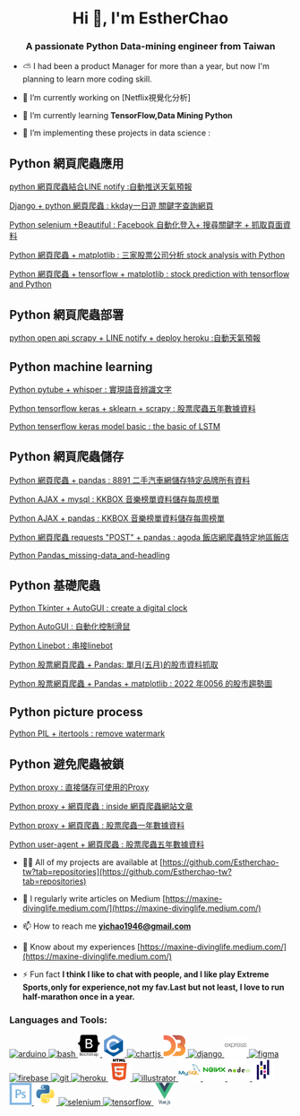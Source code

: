 <h1 align="center">Hi 👋, I'm EstherChao</h1>
<h3 align="center">A passionate Python Data-mining engineer from Taiwan</h3>

- ⛅ I had been a product Manager for more than a year, but now I'm planning to learn more coding skill.
- 🔭 I’m currently working on [Netflix視覺化分析]
- 🌱 I’m currently learning **TensorFlow,Data Mining Python**

- 👯 I’m implementing these projects in data science : 

## Python 網頁爬蟲應用

[python 網頁爬蟲結合LINE notify :自動推送天氣預報](https://github.com/Estherchao-tw/weather-notficatoin)

[Django + python 網頁爬蟲 : kkday一日遊 關鍵字查詢網頁](https://github.com/Estherchao-tw/KKDAY_and_Klook_django_scrapyers)

[Python selenium +Beautiful : Facebook 自動化登入+ 搜尋關鍵字 + 抓取頁面資料](https://github.com/Estherchao-tw/python_-/tree/main/%E7%88%AC%E8%9F%B2/facebook-scaper)

[Python 網頁爬蟲 + matplotlib : 三家股票公司分析 stock analysis with Python](https://github.com/Estherchao-tw/python_-/blob/main/%E7%88%AC%E8%9F%B2/%E8%82%A1%E5%B8%82%E8%B6%A8%E5%8B%A2/3_companies_stocck_analysis.ipynb)

[Python 網頁爬蟲 + tensorflow + matplotlib : stock prediction with tensorflow and Python](https://github.com/Estherchao-tw/ml-project/blob/main/tensorflow/annual_stock_tensorflow.ipynb) 

## Python 網頁爬蟲部署

[python open api scrapy + LINE notify + deploy heroku :自動天氣預報](https://github.com/Estherchao-tw/weather-notficatoin)


## Python machine learning

[Python pytube + whisper : 實現語音辨識文字](https://github.com/Estherchao-tw/ml-project/blob/main/whisper/sub_youtube_whisper.ipynb)

[Python tensorflow keras + sklearn + scrapy : 股票爬蟲五年數據資料](https://github.com/Estherchao-tw/python_-/blob/main/%E7%88%AC%E8%9F%B2/%E8%82%A1%E5%B8%82%E8%B6%A8%E5%8B%A2/3_companies_stocck_analysis.ipynb)

[Python tenserflow keras model basic : the basic of LSTM](https://github.com/Estherchao-tw/ml-project/blob/main/tensorflow/input_and_output_shape_in_LSTM.ipynb)


## Python 網頁爬蟲儲存

[Python 網頁爬蟲 + pandas : 8891 二手汽車網儲存特定品牌所有資料](https://github.com/Estherchao-tw/8891-webscraping)

[Python AJAX + mysql : KKBOX 音樂榜單資料儲存每周榜單](https://github.com/Estherchao-tw/KKBOX_fetchData)

[Python AJAX + pandas : KKBOX 音樂榜單資料儲存每周榜單](https://github.com/Estherchao-tw/python_-/blob/main/%E7%88%AC%E8%9F%B2/KKBOX/KKBOX.py)

[Python 網頁爬蟲 requests "POST" + pandas : agoda 飯店網爬蟲特定地區飯店](https://github.com/Estherchao-tw/Scraping-Graphql_Agoda)

[Python Pandas_missing-data_and-headling](https://github.com/Estherchao-tw/pandas_missing-data_and-headling)

## Python 基礎爬蟲

[Python Tkinter + AutoGUI : create a digital clock](https://github.com/Estherchao-tw/python_-/tree/main/%E7%88%AC%E8%9F%B2/Tkinter_basic)

[Python AutoGUI :  自動化控制滑鼠](https://github.com/Estherchao-tw/python_-/tree/main/%E7%88%AC%E8%9F%B2/GUI)

[Python Linebot : 串接linebot](https://github.com/Estherchao-tw/python_-/tree/main/%E7%88%AC%E8%9F%B2/linebot)

[Python 股票網頁爬蟲 + Pandas: 單月(五月)的股市資料抓取](https://github.com/Estherchao-tw/python_-/blob/main/%E7%88%AC%E8%9F%B2/%E8%82%A1%E5%B8%82%E8%B6%A8%E5%8B%A2/5year_stock.py)

[Python 股票網頁爬蟲 + Pandas + matplotlib : 2022 年0056 的股市趨勢圖](https://github.com/Estherchao-tw/python_-/blob/main/%E7%88%AC%E8%9F%B2/%E8%82%A1%E5%B8%82%E8%B6%A8%E5%8B%A2/5year_stock.py)

## Python picture process

[Python PIL + itertools : remove watermark](https://github.com/Estherchao-tw/RemoveWatermark)

## Python 避免爬蟲被鎖

[Python proxy : 直接儲存可使用的Proxy](https://github.com/Estherchao-tw/proxyIP-webscrapy_Inside/blob/main/proxy.py)

[Python proxy + 網頁爬蟲 : inside 網頁爬蟲網站文章](https://github.com/Estherchao-tw/proxyIP-webscrapy_Inside/blob/main/scrapy-inside.py)

[Python proxy + 網頁爬蟲 : 股票爬蟲一年數據資料](https://github.com/Estherchao-tw/python_-/blob/main/%E7%88%AC%E8%9F%B2/%E8%82%A1%E5%B8%82%E8%B6%A8%E5%8B%A2/year_stock.py)

[Python user-agent + 網頁爬蟲 : 股票爬蟲五年數據資料](https://github.com/Estherchao-tw/ml-project/blob/main/tensorflow/annual_stock.ipynb)



- 👨‍💻 All of my projects are available at [https://github.com/Estherchao-tw?tab=repositories](https://github.com/Estherchao-tw?tab=repositories)

- 📝 I regularly write articles on Medium [https://maxine-divinglife.medium.com/](https://maxine-divinglife.medium.com/)

- 📫 How to reach me **yichao1946@gmail.com**

- 📄 Know about my experiences [https://maxine-divinglife.medium.com/](https://maxine-divinglife.medium.com/)

- ⚡ Fun fact **I think I like to chat with people, and I like play Extreme Sports,only for experience,not my fav.Last but not least, I love to run half-marathon once in a year.**


<h3 align="left">Languages and Tools:</h3>
<p align="left"> <a href="https://www.arduino.cc/" target="_blank" rel="noreferrer"> <img src="https://cdn.worldvectorlogo.com/logos/arduino-1.svg" alt="arduino" width="40" height="40"/> </a> <a href="https://www.gnu.org/software/bash/" target="_blank" rel="noreferrer"> <img src="https://www.vectorlogo.zone/logos/gnu_bash/gnu_bash-icon.svg" alt="bash" width="40" height="40"/> </a> <a href="https://getbootstrap.com" target="_blank" rel="noreferrer"> <img src="https://raw.githubusercontent.com/devicons/devicon/master/icons/bootstrap/bootstrap-plain-wordmark.svg" alt="bootstrap" width="40" height="40"/> </a> <a href="https://www.cprogramming.com/" target="_blank" rel="noreferrer"> <img src="https://raw.githubusercontent.com/devicons/devicon/master/icons/c/c-original.svg" alt="c" width="40" height="40"/> </a> <a href="https://www.chartjs.org" target="_blank" rel="noreferrer"> <img src="https://www.chartjs.org/media/logo-title.svg" alt="chartjs" width="40" height="40"/> </a> <a href="https://d3js.org/" target="_blank" rel="noreferrer"> <img src="https://raw.githubusercontent.com/devicons/devicon/master/icons/d3js/d3js-original.svg" alt="d3js" width="40" height="40"/> </a> <a href="https://www.djangoproject.com/" target="_blank" rel="noreferrer"> <img src="https://cdn.worldvectorlogo.com/logos/django.svg" alt="django" width="40" height="40"/> </a> <a href="https://expressjs.com" target="_blank" rel="noreferrer"> <img src="https://raw.githubusercontent.com/devicons/devicon/master/icons/express/express-original-wordmark.svg" alt="express" width="40" height="40"/> </a> <a href="https://www.figma.com/" target="_blank" rel="noreferrer"> <img src="https://www.vectorlogo.zone/logos/figma/figma-icon.svg" alt="figma" width="40" height="40"/> </a> <a href="https://firebase.google.com/" target="_blank" rel="noreferrer"> <img src="https://www.vectorlogo.zone/logos/firebase/firebase-icon.svg" alt="firebase" width="40" height="40"/> </a> <a href="https://git-scm.com/" target="_blank" rel="noreferrer"> <img src="https://www.vectorlogo.zone/logos/git-scm/git-scm-icon.svg" alt="git" width="40" height="40"/> </a> <a href="https://heroku.com" target="_blank" rel="noreferrer"> <img src="https://www.vectorlogo.zone/logos/heroku/heroku-icon.svg" alt="heroku" width="40" height="40"/> </a> <a href="https://www.w3.org/html/" target="_blank" rel="noreferrer"> <img src="https://raw.githubusercontent.com/devicons/devicon/master/icons/html5/html5-original-wordmark.svg" alt="html5" width="40" height="40"/> </a> <a href="https://www.adobe.com/in/products/illustrator.html" target="_blank" rel="noreferrer"> <img src="https://www.vectorlogo.zone/logos/adobe_illustrator/adobe_illustrator-icon.svg" alt="illustrator" width="40" height="40"/> </a> <a href="https://www.mysql.com/" target="_blank" rel="noreferrer"> <img src="https://raw.githubusercontent.com/devicons/devicon/master/icons/mysql/mysql-original-wordmark.svg" alt="mysql" width="40" height="40"/> </a> <a href="https://www.nginx.com" target="_blank" rel="noreferrer"> <img src="https://raw.githubusercontent.com/devicons/devicon/master/icons/nginx/nginx-original.svg" alt="nginx" width="40" height="40"/> </a> <a href="https://nodejs.org" target="_blank" rel="noreferrer"> <img src="https://raw.githubusercontent.com/devicons/devicon/master/icons/nodejs/nodejs-original-wordmark.svg" alt="nodejs" width="40" height="40"/> </a> <a href="https://pandas.pydata.org/" target="_blank" rel="noreferrer"> <img src="https://raw.githubusercontent.com/devicons/devicon/2ae2a900d2f041da66e950e4d48052658d850630/icons/pandas/pandas-original.svg" alt="pandas" width="40" height="40"/> </a> <a href="https://www.photoshop.com/en" target="_blank" rel="noreferrer"> <img src="https://raw.githubusercontent.com/devicons/devicon/master/icons/photoshop/photoshop-line.svg" alt="photoshop" width="40" height="40"/> </a> <a href="https://www.python.org" target="_blank" rel="noreferrer"> <img src="https://raw.githubusercontent.com/devicons/devicon/master/icons/python/python-original.svg" alt="python" width="40" height="40"/> </a> <a href="https://www.selenium.dev" target="_blank" rel="noreferrer"> <img src="https://raw.githubusercontent.com/detain/svg-logos/780f25886640cef088af994181646db2f6b1a3f8/svg/selenium-logo.svg" alt="selenium" width="40" height="40"/> </a> <a href="https://www.tensorflow.org" target="_blank" rel="noreferrer"> <img src="https://www.vectorlogo.zone/logos/tensorflow/tensorflow-icon.svg" alt="tensorflow" width="40" height="40"/> </a> <a href="https://vuejs.org/" target="_blank" rel="noreferrer"> <img src="https://raw.githubusercontent.com/devicons/devicon/master/icons/vuejs/vuejs-original-wordmark.svg" alt="vuejs" width="40" height="40"/> </a> </p>
